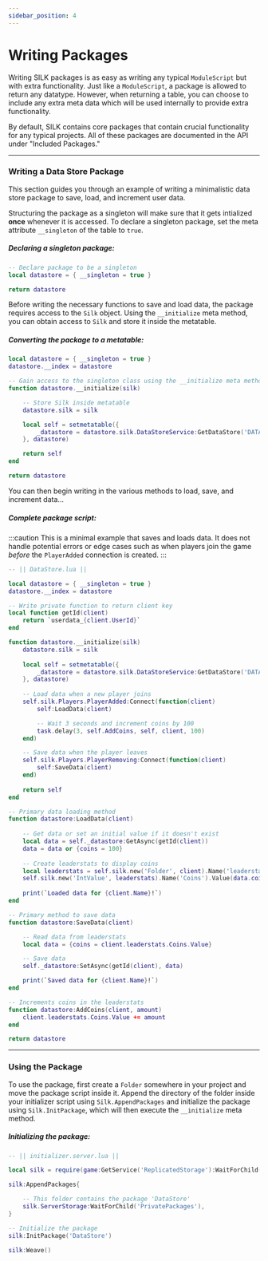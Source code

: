 ```yaml
---
sidebar_position: 4
---
```


# Writing Packages

Writing SILK packages is as easy as writing any typical `ModuleScript` but with extra functionality. Just like a `ModuleScript`, a package is allowed to return any datatype. However, when returning a table, you can choose to include any extra meta data which will be used internally to provide extra functionality.

By default, SILK contains core packages that contain crucial functionality for any typical projects. All of these packages are documented in the API under "Included Packages."

---

### Writing a Data Store Package

This section guides you through an example of writing a minimalistic data store package to save, load, and increment user data.

Structuring the package as a singleton will make sure that it gets intialized **once** whenever it is accessed. To declare a singleton package, set the meta attribute `__singleton` of the table to `true`.

##### Declaring a singleton package:
```lua
-- Declare package to be a singleton
local datastore = { __singleton = true }

return datastore
```
Before writing the necessary functions to save and load data, the package requires access to the `Silk` object. Using the `__initialize` meta method, you can obtain access to `Silk` and store it inside the metatable.

##### Converting the package to a metatable:
```lua
local datastore = { __singleton = true }
datastore.__index = datastore

-- Gain access to the singleton class using the __initialize meta method
function datastore.__initialize(silk)

	-- Store Silk inside metatable
	datastore.silk = silk

	local self = setmetatable({
		_datastore = datastore.silk.DataStoreService:GetDataStore('DATA'),
	}, datastore)

	return self
end

return datastore
```

You can then begin writing in the various methods to load, save, and increment data...

##### Complete package script:

:::caution
This is a minimal example that saves and loads data. It does not handle potential errors or edge cases such as when players join the game *before* the `PlayerAdded` connection is created.
:::

```lua
-- || DataStore.lua ||

local datastore = { __singleton = true }
datastore.__index = datastore

-- Write private function to return client key
local function getId(client)
	return `userdata_{client.UserId}`
end

function datastore.__initialize(silk)
	datastore.silk = silk
	
	local self = setmetatable({
		_datastore = datastore.silk.DataStoreService:GetDataStore('DATA'),
	}, datastore)
	
	-- Load data when a new player joins
	self.silk.Players.PlayerAdded:Connect(function(client)
		self:LoadData(client)

		-- Wait 3 seconds and increment coins by 100
		task.delay(3, self.AddCoins, self, client, 100)
	end)

	-- Save data when the player leaves
	self.silk.Players.PlayerRemoving:Connect(function(client)
		self:SaveData(client)
	end)
	
	return self
end

-- Primary data loading method
function datastore:LoadData(client)
	
	-- Get data or set an initial value if it doesn't exist
	local data = self._datastore:GetAsync(getId(client))
	data = data or {coins = 100}
	
	-- Create leaderstats to display coins
	local leaderstats = self.silk.new('Folder', client).Name('leaderstats')()
	self.silk.new('IntValue', leaderstats).Name('Coins').Value(data.coins)
	
	print(`Loaded data for {client.Name}!`)
end

-- Primary method to save data
function datastore:SaveData(client)

	-- Read data from leaderstats
	local data = {coins = client.leaderstats.Coins.Value}

	-- Save data
	self._datastore:SetAsync(getId(client), data)

	print(`Saved data for {client.Name}!`)
end

-- Increments coins in the leaderstats
function datastore:AddCoins(client, amount)
	client.leaderstats.Coins.Value += amount
end

return datastore
```

---

### Using the Package

To use the package, first create a `Folder` somewhere in your project and move the package script inside it. Append the directory of the folder inside your initializer script using `Silk.AppendPackages` and initialize the package using `Silk.InitPackage`, which will then execute the `__initialize` meta method.

##### Initializing the package:
```lua
-- || initializer.server.lua ||

local silk = require(game:GetService('ReplicatedStorage'):WaitForChild('silk'))

silk:AppendPackages{

	-- This folder contains the package 'DataStore'
	silk.ServerStorage:WaitForChild('PrivatePackages'),
}

-- Initialize the package
silk:InitPackage('DataStore')

silk:Weave()

```